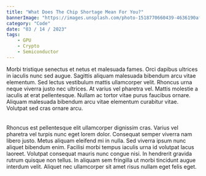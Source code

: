 ```yaml
---
title: "What Does The Chip Shortage Mean For You?"
bannerImage: "https://images.unsplash.com/photo-1518770660439-4636190af475"
category: "Code"
date: "03 / 14 / 2023"
tags:
    - GPU
    - Crypto
    - Semiconductor
---
```


Morbi tristique senectus et netus et malesuada fames. Orci dapibus ultrices in iaculis nunc sed augue. Sagittis aliquam malesuada bibendum arcu vitae elementum. Sed lectus vestibulum mattis ullamcorper velit. Rhoncus urna neque viverra justo nec ultrices. At varius vel pharetra vel. Mattis molestie a iaculis at erat pellentesque. Nullam ac tortor vitae purus faucibus ornare. Aliquam malesuada bibendum arcu vitae elementum curabitur vitae. Volutpat sed cras ornare arcu.  
&nbsp;  
&nbsp;  
Rhoncus est pellentesque elit ullamcorper dignissim cras. Varius vel pharetra vel turpis nunc eget lorem dolor. Consequat semper viverra nam libero justo. Metus aliquam eleifend mi in nulla. Sed viverra ipsum nunc aliquet bibendum enim. Facilisi morbi tempus iaculis urna id volutpat lacus laoreet. Volutpat consequat mauris nunc congue nisi. In hendrerit gravida rutrum quisque non tellus. In aliquam sem fringilla ut morbi tincidunt augue interdum velit. Aliquet nec ullamcorper sit amet risus nullam eget felis eget.